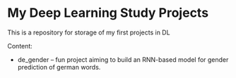 # My Deep Learning Study Projects

This is a repository for storage of my first projects in DL

Content:
* de_gender – fun project aiming to build an RNN-based model for gender prediction of german words.
